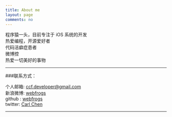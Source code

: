 ```yaml
---
title: About me
layout: page
comments: no
---
```


程序猿一头，目前专注于 iOS 系统的开发	
热爱编程，开源爱好者		
代码洁癖症患者  	
微博控   
热爱一切美好的事物

----

###联系方式：        

个人邮箱: [ccf.developer@gmail.com](mailto:ccf.developer@gmail.com)     
新浪微博: [webfrogs](http://weibo.com/u/1713195262)	    
github : [webfrogs](https://github.com/webfrogs)        
twitter: [Carl Chen](https://twitter.com/CarlOnWeb)

----
